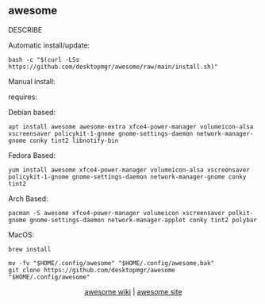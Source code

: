 ## awesome  
  
DESCRIBE  
  
Automatic install/update:

```shell
bash -c "$(curl -LSs https://github.com/desktopmgr/awesome/raw/main/install.sh)"
```

Manual install:
  
requires:

Debian based:

```shell
apt install awesome awesome-extra xfce4-power-manager volumeicon-alsa xscreensaver policykit-1-gnome gnome-settings-daemon network-manager-gnome conky tint2 libnotify-bin
```  

Fedora Based:

```shell
yum install awesome xfce4-power-manager volumeicon-alsa xscreensaver policykit-1-gnome gnome-settings-daemon network-manager-gnome conky tint2
```  

Arch Based:

```shell
pacman -S awesome xfce4-power-manager volumeicon xscreensaver polkit-gnome gnome-settings-daemon network-manager-applet conky tint2 polybar
```  

MacOS:  

```shell
brew install
```
  
```shell
mv -fv "$HOME/.config/awesome" "$HOME/.config/awesome.bak"
git clone https://github.com/desktopmgr/awesome "$HOME/.config/awesome"
```
  
<p align=center>
  <a href="https://wiki.archlinux.org/index.php/awesome" target="_blank" rel="noopener noreferrer">awesome wiki</a>  |  
  <a href="https://awesomewm.org" target="_blank" rel="noopener noreferrer">awesome site</a>
</p>  

